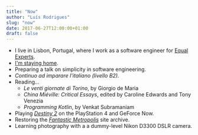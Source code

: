 ```yaml
---
title: "Now"
author: "Luís Rodrigues"
slug: "now"
date: 2017-06-27T12:00:00+01:00
draft: false
---
```


* I live in Lisbon, Portugal, where I work as a software engineer for [Equal Experts](https://www.equalexperts.com).
* [I'm staying home](https://staythefuckhome.com/).
* Preparing a talk on simplicity in software engineering.
* _Continuo ad imparare l'italiano (livello B2)._
* Reading...
  * _Le venti giornate di Torino_, by Giorgio de Maria
  * _China Miéville: Critical Essays_, edited by Caroline Edwards and Tony Venezia
  * _Programming Kotlin_, by Venkat Subramaniam
* Playing [_Destiny 2_](https://www.destinythegame.com) on the PlayStation 4 and GeForce Now.
* Restoring the [_Fantastic Metropolis_](https://fantasticmetropolis.com/) site archive.
* Learning photography with a a dummy-level Nikon D3300 DSLR camera.
